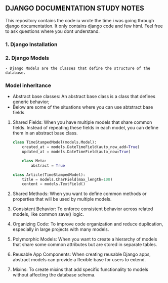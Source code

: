## DJANGO DOCUMENTATION STUDY NOTES 

This repository contains the code iu wrote the time i was going through django documentation. It only contains django code and few html. Feel free to ask questions where you dont understand. 

### 1. Django Installation


### 2. Django Models 
    - Django Models are the classes that define the structure of the database.
  ### Model inheritance 
  - Abstract base classes: An abstract base class is a class that defines generic behavior; 
  - Below are some of the situations where you can use abtstract base fields

1. Shared Fields:
   When you have multiple models that share common fields. Instead of repeating these fields in each model, you can define them in an abstract base class.

   ```python
   class TimeStampedModel(models.Model):
       created_at = models.DateTimeField(auto_now_add=True)
       updated_at = models.DateTimeField(auto_now=True)

       class Meta:
           abstract = True

   class Article(TimeStampedModel):
       title = models.CharField(max_length=100)
       content = models.TextField()
   ```

2. Shared Methods:
   When you want to define common methods or properties that will be used by multiple models.

3. Consistent Behavior:
   To enforce consistent behavior across related models, like common save() logic.

4. Organizing Code:
   To improve code organization and reduce duplication, especially in large projects with many models.

5. Polymorphic Models:
   When you want to create a hierarchy of models that share some common attributes but are stored in separate tables.

6. Reusable App Components:
   When creating reusable Django apps, abstract models can provide a flexible base for users to extend.

7. Mixins:
   To create mixins that add specific functionality to models without affecting the database schema.

